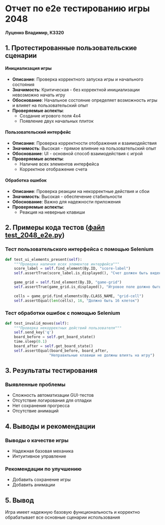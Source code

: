 # Отчет по e2e тестированию игры 2048
**Луценко Владимир, К3320**

## 1. Протестированные пользовательские сценарии

#### Инициализация игры
- **Описание**: Проверка корректного запуска игры и начального состояния
- **Значимость**: Критическая - без корректной инициализации невозможно начать игру
- **Обоснование**: Начальное состояние определяет возможность игры и влияет на пользовательский опыт
- **Проверяемые аспекты**:
  - Создание игрового поля 4x4
  - Появление двух начальных плиток

#### Пользовательский интерфейс
- **Описание**: Проверка корректности отображения и взаимодействия
- **Значимость**: Высокая - прямое влияние на пользовательский опыт
- **Обоснование**: UI - основной способ взаимодействия с игрой
- **Проверяемые аспекты**:
  - Наличие всех элементов интерфейса
  - Корректное отображение счета

#### Обработка ошибок
- **Описание**: Проверка реакции на некорректные действия и сбои
- **Значимость**: Высокая - обеспечение стабильности
- **Обоснование**: Важно для надежности приложения
- **Проверяемые аспекты**:
  - Реакция на неверные клавиши

## 2. Примеры кода тестов ([файл test_2048_e2e.py](./test_2048_e2e.py))

### Тест пользовательского интерфейса с помощью Selenium
```python
def test_ui_elements_present(self):
    """Проверка наличия всех элементов интерфейса"""
    score_label = self.find_element(By.ID, "score-label")
    self.assertTrue(score_label.is_displayed(), "Счет должен быть виден")
    
    game_grid = self.find_element(By.ID, "game-grid")
    self.assertTrue(game_grid.is_displayed(), "Игровое поле должно быть видно")
    
    cells = game_grid.find_elements(By.CLASS_NAME, "grid-cell")
    self.assertEqual(len(cells), 16, "Должно быть 16 клеток")
```

### Тест обработки ошибок с помощью Selenium
```python
def test_invalid_moves(self):
    """Проверка некорректных действий пользователя"""
    self.send_key('q')
    board_before = self.get_board_state()
    time.sleep(0.1)
    board_after = self.get_board_state()
    self.assertEqual(board_before, board_after, 
                    "Неправильные клавиши не должны влиять на игру")
```

## 3. Результаты тестирования
### Выявленные проблемы
   - Сложность автоматизации GUI-тестов
   - Отсутствие логирования для отладки
   - Нет сохранения прогресса
   - Отсутствие анимаций

## 4. Выводы и рекомендации

### Выводы о качестве игры
- Надежная базовая механика
- Интуитивное управление

### Рекомендации по улучшению
- Добавить сохранение игры
- Добавить анимации

## 5. Вывод
Игра имеет надежную базовую функциональность и корректно обрабатывает все основные сценарии использования